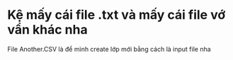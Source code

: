 # Kệ mấy cái file .txt và mấy cái file vớ vẩn khác nha
File Another.CSV là để mình create lớp mới bằng cách là input file nha 
